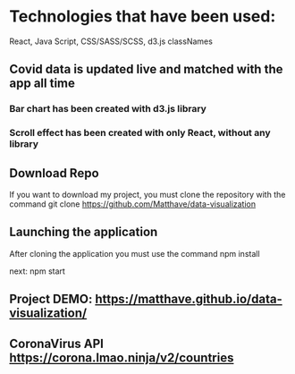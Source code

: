 # Technologies that have been used:
React,
Java Script,
CSS/SASS/SCSS,
d3.js
classNames
## Covid data is updated live and matched with the app all time

### Bar chart has been created with d3.js library

### Scroll effect has been created with only React, without any library

## Download Repo
If you want to download my project,
you must clone the repository with the command git clone https://github.com/Matthave/data-visualization

## Launching the application
After cloning the application you must use the command 
npm install

next: 
npm start

## Project DEMO: https://matthave.github.io/data-visualization/

## CoronaVirus API https://corona.lmao.ninja/v2/countries
